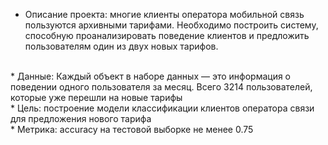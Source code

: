 * Описание проекта: многие клиенты оператора мобильной связь пользуются архивными тарифами. Необходимо построить систему, способную проанализировать поведение клиентов и предложить пользователям один из двух новых тарифов.
<br>
* Данные: Каждый объект в наборе данных — это информация о поведении одного пользователя за месяц. Всего 3214 пользователей, которые уже перешли на новые тарифы
<br>
* Цель: построение модели классификации клиентов оператора связи для предложения нового тарифа
<br>
* Метрика:  accuracy на тестовой выборке не менее 0.75

